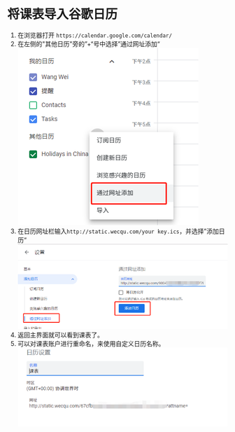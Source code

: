 #  将课表导入谷歌日历

1. 在浏览器打开 `https://calendar.google.com/calendar/` 
2. 在左侧的"其他日历"旁的”+“号中选择”通过网址添加“
![](./static/img/google_0.png)
3. 在日历网址栏输入`http://static.wecqu.com/your key.ics`，并选择”添加日历“
![](./static/img/google_1.png)
4. 返回主界面就可以看到课表了。
5. 可以对课表账户进行重命名，来使用自定义日历名称。
![](./static/img/google_2.png)
